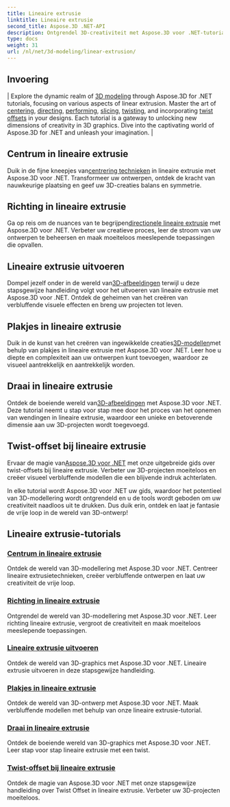 ```yaml
---
title: Lineaire extrusie
linktitle: Lineaire extrusie
second_title: Aspose.3D .NET-API
description: Ontgrendel 3D-creativiteit met Aspose.3D voor .NET-tutorials. Beheers lineaire extrusietechnieken, verbeter ontwerpen en breng uw projecten moeiteloos naar een hoger niveau.
type: docs
weight: 31
url: /nl/net/3d-modeling/linear-extrusion/
---
```

## Invoering
| Explore the dynamic realm of [3D modeling](./center-in-linear-extrusion/) through Aspose.3D for .NET tutorials, focusing on various aspects of linear extrusion. Master the art of [centering](./center-in-linear-extrusion/), [directing](./direction-in-linear-extrusion/), [performing](./performing-linear-extrusion/), [slicing](./slices-in-linear-extrusion/), [twisting](./twist-in-linear-extrusion/), and incorporating [twist offsets](./twist-offset-in-linear-extrusion/) in your designs. Each tutorial is a gateway to unlocking new dimensions of creativity in 3D graphics. Dive into the captivating world of Aspose.3D for .NET and unleash your imagination. |

## Centrum in lineaire extrusie
 Duik in de fijne kneepjes van[centrering technieken](./center-in-linear-extrusion/) in lineaire extrusie met Aspose.3D voor .NET. Transformeer uw ontwerpen, ontdek de kracht van nauwkeurige plaatsing en geef uw 3D-creaties balans en symmetrie.

## Richting in lineaire extrusie
 Ga op reis om de nuances van te begrijpen[directionele lineaire extrusie](./direction-in-linear-extrusion/) met Aspose.3D voor .NET. Verbeter uw creatieve proces, leer de stroom van uw ontwerpen te beheersen en maak moeiteloos meeslepende toepassingen die opvallen.

## Lineaire extrusie uitvoeren
 Dompel jezelf onder in de wereld van[3D-afbeeldingen](./performing-linear-extrusion/) terwijl u deze stapsgewijze handleiding volgt voor het uitvoeren van lineaire extrusie met Aspose.3D voor .NET. Ontdek de geheimen van het creëren van verbluffende visuele effecten en breng uw projecten tot leven.

## Plakjes in lineaire extrusie
 Duik in de kunst van het creëren van ingewikkelde creaties[3D-modellen](./slices-in-linear-extrusion/)met behulp van plakjes in lineaire extrusie met Aspose.3D voor .NET. Leer hoe u diepte en complexiteit aan uw ontwerpen kunt toevoegen, waardoor ze visueel aantrekkelijk en aantrekkelijk worden.

## Draai in lineaire extrusie
 Ontdek de boeiende wereld van[3D-afbeeldingen](./twist-in-linear-extrusion/) met Aspose.3D voor .NET. Deze tutorial neemt u stap voor stap mee door het proces van het opnemen van wendingen in lineaire extrusie, waardoor een unieke en betoverende dimensie aan uw 3D-projecten wordt toegevoegd.

## Twist-offset bij lineaire extrusie
 Ervaar de magie van[Aspose.3D voor .NET](./twist-offset-in-linear-extrusion/) met onze uitgebreide gids over twist-offsets bij lineaire extrusie. Verbeter uw 3D-projecten moeiteloos en creëer visueel verbluffende modellen die een blijvende indruk achterlaten.

In elke tutorial wordt Aspose.3D voor .NET uw gids, waardoor het potentieel van 3D-modellering wordt ontgrendeld en u de tools wordt geboden om uw creativiteit naadloos uit te drukken. Dus duik erin, ontdek en laat je fantasie de vrije loop in de wereld van 3D-ontwerp!
## Lineaire extrusie-tutorials
### [Centrum in lineaire extrusie](./center-in-linear-extrusion/)
Ontdek de wereld van 3D-modellering met Aspose.3D voor .NET. Centreer lineaire extrusietechnieken, creëer verbluffende ontwerpen en laat uw creativiteit de vrije loop.
### [Richting in lineaire extrusie](./direction-in-linear-extrusion/)
Ontgrendel de wereld van 3D-modellering met Aspose.3D voor .NET. Leer richting lineaire extrusie, vergroot de creativiteit en maak moeiteloos meeslepende toepassingen.
### [Lineaire extrusie uitvoeren](./performing-linear-extrusion/)
Ontdek de wereld van 3D-graphics met Aspose.3D voor .NET. Lineaire extrusie uitvoeren in deze stapsgewijze handleiding.
### [Plakjes in lineaire extrusie](./slices-in-linear-extrusion/)
Ontdek de wereld van 3D-ontwerp met Aspose.3D voor .NET. Maak verbluffende modellen met behulp van onze lineaire extrusie-tutorial.
### [Draai in lineaire extrusie](./twist-in-linear-extrusion/)
Ontdek de boeiende wereld van 3D-graphics met Aspose.3D voor .NET. Leer stap voor stap lineaire extrusie met een twist.
### [Twist-offset bij lineaire extrusie](./twist-offset-in-linear-extrusion/)
Ontdek de magie van Aspose.3D voor .NET met onze stapsgewijze handleiding over Twist Offset in lineaire extrusie. Verbeter uw 3D-projecten moeiteloos.